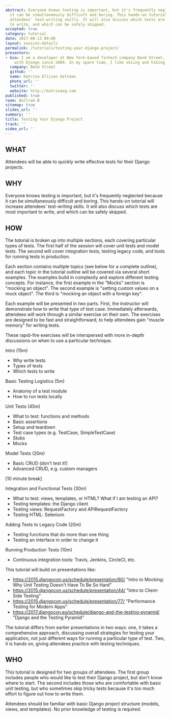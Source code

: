 ```yaml
---
abstract: Everyone knows testing is important, but it's frequently neglected because
  it can be simultaneously difficult and boring. This hands-on tutorial will increase
  attendees' test-writing skills. It will also discuss which tests are most important
  to write, and which can be safely skipped.
accepted: true
category: tutorial
date: 2017-08-13 09:00
layout: session-details
permalink: /tutorials/testing-your-django-project/
presenters:
- bio: I am a developer at New York-based fintech company Bond Street, and have worked
    with Django since 2009. In my spare time, I like skiing and hiking.
  company: Bond Street
  github: ''
  name: Katrina Ellison Geltman
  photo_url: ''
  twitter: ''
  website: http://katrinaeg.com
published: true
room: Ballrom B
sitemap: true
slides_url: ''
summary: ''
title: Testing Your Django Project
track: ''
video_url: ''
---
```


## WHAT
Attendees will be able to quickly write effective tests for their Django projects.

## WHY
Everyone knows testing is important, but it's frequently neglected because it can be simultaneously difficult and boring. This hands-on tutorial will increase attendees' test-writing skills. It will also discuss which tests are most important to write, and which can be safely skipped.

## HOW
The tutorial is broken up into multiple sections, each covering particular types of tests. The first half of the session will cover unit tests and model tests. The second will cover integration tests, testing legacy code, and tools for running tests in production.

Each section contains multiple topics (see below for a complete outline), and each topic in the tutorial outline will be covered via several short examples. The examples build in complexity and explore different testing concepts. For instance, the first example in the "Mocks" section is "mocking an object". The second example is "setting custom values on a mock object". The third is "mocking an object with a foreign key".

Each example will be presented in two parts. First, the instructor will demonstrate how to write that type of test case. Immediately afterwards, attendees will work through a similar exercise on their own. The exercises are designed to be fast and straightforward, to help attendees gain "muscle memory" for writing tests.

These rapid-fire exercises will be interspersed with more in-depth discussions on when to use a particular technique.

Intro (15m)

* Why write tests
* Types of tests
* Which tests to write

Basic Testing Logistics (5m)

* Anatomy of a test module
* How to run tests locally

Unit Tests (45m)

* What to test: functions and methods
* Basic assertions
* Setup and teardown
* Test case types (e.g. TestCase, SimpleTestCase)
* Stubs
* Mocks

Model Tests (20m)

* Basic CRUD (don't test it!)
* Advanced CRUD, e.g. custom managers

[10 minute break]

Integration and Functional Tests (30m)

* What to test: views, templates, or HTML? What if I am testing an API?
* Testing templates: the Django client
* Testing views: RequestFactory and APIRequestFactory
* Testing HTML: Selenium

Adding Tests to Legacy Code (20m)

* Testing functions that do more than one thing
* Testing an interface in order to change it

Running Production Tests (10m)

* Continuous integration tools: Travis, Jenkins, CircleCI, etc.

This tutorial will build on presentations like:

* https://2015.djangocon.us/schedule/presentation/60/ "Intro to Mocking: Why Unit Testing Doesn't Have To Be So Hard"
* https://2015.djangocon.us/schedule/presentation/44/ "Intro to Client-Side Testing"
* https://2015.djangocon.us/schedule/presentation/77/ "Performance Testing for Modern Apps"
* https://2017.djangocon.eu/schedule/django-and-the-testing-pyramid/ "Django and the Testing Pyramid"

The tutorial differs from earlier presentations in two ways: one, it takes a comprehensive approach, discussing overall strategies for testing your application, not just different ways for running a particular type of test. Two, it is hands on, giving attendees practice with testing techniques.

## WHO
This tutorial is designed for two groups of attendees. The first group includes people who would like to test their Django project, but don't know where to start. The second includes those who are comfortable with basic unit testing, but who sometimes skip tricky tests because it's too much effort to figure out how to write them.

Attendees should be familiar with basic Django project structure (models, views, and templates). No prior knowledge of testing is required.
